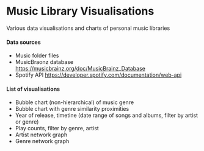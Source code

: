 # Music Library Visualisations
Various data visualisations and charts of personal music libraries

#### Data sources
* Music folder files
* MusicBraonz database https://musicbrainz.org/doc/MusicBrainz_Database
* Spotify API https://developer.spotify.com/documentation/web-api

#### List of visualisations
* Bubble chart (non-hierarchical) of music genre 
* Bubble chart with genre similarity proximities
* Year of release, timetine (date range of songs and albums, filter by artist or genre)
* Play counts, filter by genre, artist
* Artist network graph
* Genre network graph

